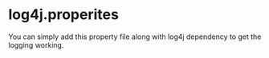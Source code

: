 log4j.properites
================

You can simply add this property file along with log4j dependency to get the logging working. 
